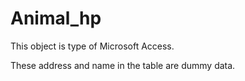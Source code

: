 # Animal_hp
This object is type of Microsoft Access.

These address and name in the table are dummy data.
